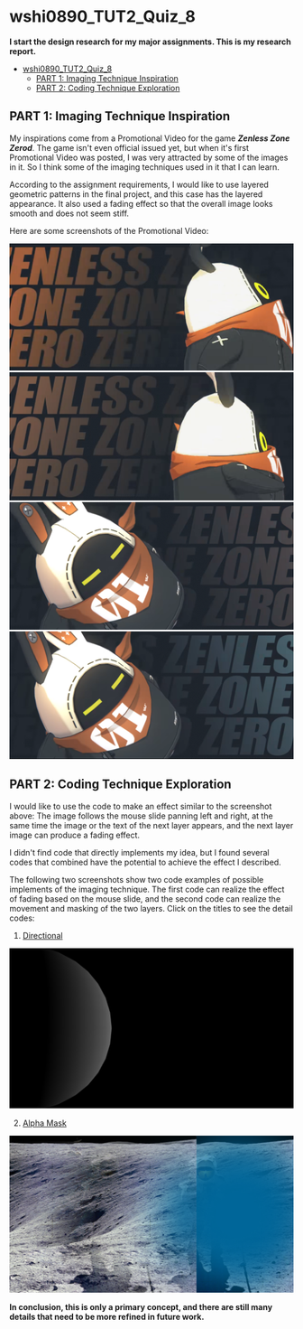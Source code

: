 # wshi0890_TUT2_Quiz_8

**I start the design research for my major assignments. This is my research report.**

- [wshi0890\_TUT2\_Quiz\_8](#wshi0890_tut2_quiz_8)
  - [PART 1: Imaging Technique Inspiration](#part-1-imaging-technique-inspiration)
  - [PART 2: Coding Technique Exploration](#part-2-coding-technique-exploration)


## PART 1: Imaging Technique Inspiration
My inspirations come from a Promotional Video for the game ***Zenless Zone Zerod***. The game isn't even official issued yet, but when it's first Promotional Video was posted, I was very attracted by some of the images in it. So I think some of the imaging techniques used in it that I can learn. 

According to the assignment requirements, I would like to use layered geometric patterns in the final project, and this case has the layered appearance. It also used a fading effect so that the overall image looks smooth and does not seem stiff.

Here are some screenshots of the Promotional Video:

![1](readmeImages/1.png)
![2](readmeImages/2.png)
![3](readmeImages/3.png)
![4](readmeImages/4.png)

## PART 2: Coding Technique Exploration
I would like to use the code to make an effect similar to the screenshot above: The image follows the mouse slide panning left and right, at the same time the image or the text of the next layer appears, and the next layer image can produce a fading effect.

I didn't find code that directly implements my idea, but I found several codes that combined have the potential to achieve the effect I described.

The following two screenshots show two code examples of possible implements of the imaging technique. The first code can realize the effect of fading based on the mouse slide, and the second code can realize the movement and masking of the two layers. Click on the titles to see the detail codes:

1. [Directional](https://p5js.org/examples/lights-directional.html)

![5](readmeImages/5.png)


2. [Alpha Mask](https://p5js.org/examples/image-alpha-mask.html)

![6](readmeImages/6.png)

**In conclusion, this is only a primary concept, and there are still many details that need to be more refined in future work.**

